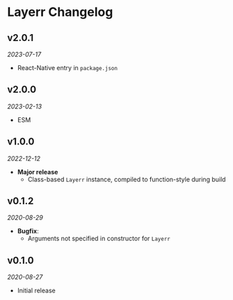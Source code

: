 # Layerr Changelog

## v2.0.1
_2023-07-17_

 * React-Native entry in `package.json`

## v2.0.0
_2023-02-13_

 * ESM

## v1.0.0
_2022-12-12_

 * **Major release**
   * Class-based `Layerr` instance, compiled to function-style during build

## v0.1.2
_2020-08-29_

 * **Bugfix**:
   * Arguments not specified in constructor for `Layerr`

## v0.1.0
_2020-08-27_

 * Initial release
